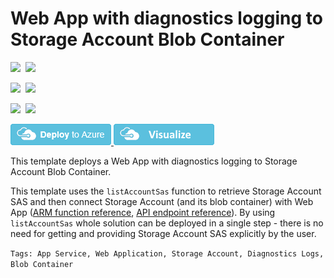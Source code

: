 # Web App with diagnostics logging to Storage Account Blob Container

<IMG SRC="https://azbotstorage.blob.core.windows.net/badges/301-web-app-diagnostics-logs-blob-container/PublicLastTestDate.svg" />&nbsp;
<IMG SRC="https://azbotstorage.blob.core.windows.net/badges/301-web-app-diagnostics-logs-blob-container/PublicDeployment.svg" />&nbsp;

<IMG SRC="https://azbotstorage.blob.core.windows.net/badges/301-web-app-diagnostics-logs-blob-container/FairfaxLastTestDate.svg" />&nbsp;
<IMG SRC="https://azbotstorage.blob.core.windows.net/badges/301-web-app-diagnostics-logs-blob-container/FairfaxDeployment.svg" />&nbsp;

<IMG SRC="https://azbotstorage.blob.core.windows.net/badges/301-web-app-diagnostics-logs-blob-container/BestPracticeResult.svg" />&nbsp;
<IMG SRC="https://azbotstorage.blob.core.windows.net/badges/301-web-app-diagnostics-logs-blob-container/CredScanResult.svg" />&nbsp;

<a href="https://portal.azure.com/#create/Microsoft.Template/uri/https%3A%2F%2Fraw.githubusercontent.com%2FAzure%2Fazure-quickstart-templates%2Fmaster%2F301-web-app-diagnostics-logs-blob-container%2Fazuredeploy.json" target="_blank">
<img src="https://raw.githubusercontent.com/Azure/azure-quickstart-templates/master/1-CONTRIBUTION-GUIDE/images/deploytoazure.png"/>
</a>
<a href="http://armviz.io/#/?load=https%3A%2F%2Fraw.githubusercontent.com%2FAzure%2Fazure-quickstart-templates%2Fmaster%2F301-web-app-diagnostics-logs-blob-container%2Fazuredeploy.json" target="_blank">
<img src="https://raw.githubusercontent.com/Azure/azure-quickstart-templates/master/1-CONTRIBUTION-GUIDE/images/visualizebutton.png"/>
</a>

This template deploys a Web App with diagnostics logging to Storage Account Blob Container.

This template uses the `listAccountSas` function to retrieve Storage Account SAS and then connect Storage Account (and its blob container) with Web App ([ARM function reference](https://docs.microsoft.com/en-us/azure/azure-resource-manager/resource-group-template-functions-resource#listaccountsas-listkeys-listsecrets-and-list), [API endpoint reference](https://docs.microsoft.com/en-us/rest/api/storagerp/storageaccounts/listaccountsas)). By using `listAccountSas` whole solution can be deployed in a single step - there is no need for getting and providing Storage Account SAS explicitly by the user.

`Tags: App Service, Web Application, Storage Account, Diagnostics Logs, Blob Container`
